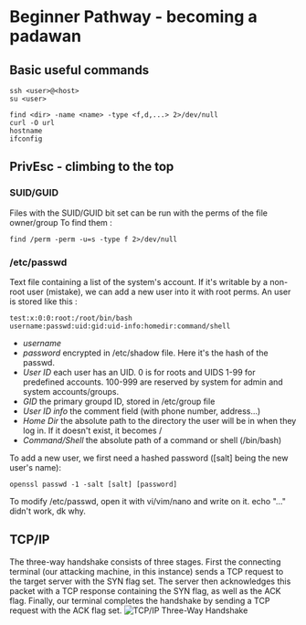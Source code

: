 # Beginner Pathway - becoming a padawan

## Basic useful commands
```
ssh <user>@<host>
su <user>

find <dir> -name <name> -type <f,d,...> 2>/dev/null
curl -O url
hostname
ifconfig
```

## PrivEsc - climbing to the top

### SUID/GUID
Files with the SUID/GUID bit set can be run with the perms of the file owner/group
To find them :
```
find /perm -perm -u=s -type f 2>/dev/null
```
### /etc/passwd
Text file containing a list of the system's account. If it's writable by a non-root user (mistake), we can add a new user into it with root perms.
An user is stored like this :
```
test:x:0:0:root:/root/bin/bash
username:passwd:uid:gid:uid-info:homedir:command/shell
```
- *username*
- *password* encrypted in /etc/shadow file. Here it's the hash of the passwd.
- *User ID* each user has an UID. 0 is for roots and UIDS 1-99 for predefined accounts. 100-999 are reserved by system for admin and system accounts/groups.
- *GID* the primary groupd ID, stored in /etc/group file
- *User ID info* the comment field (with phone number, address...)
- *Home Dir* the absolute path to the directory the user will be in when they log in. If it doesn't exist, it becomes /
- *Command/Shell* the absolute path of a command or shell (/bin/bash)

To add a new user, we first need a hashed password ([salt] being the new user's name):
```
openssl passwd -1 -salt [salt] [password]
```
To modify /etc/passwd, open it with vi/vim/nano and write on it. echo "..." didn't work, dk why.

## TCP/IP

The three-way handshake consists of three stages. First the connecting terminal (our attacking machine, in this instance) sends a TCP request to the target server with the SYN flag set. The server then acknowledges this packet with a TCP response containing the SYN flag, as well as the ACK flag. Finally, our terminal completes the handshake by sending a TCP request with the ACK flag set.
![TCP/IP Three-Way Handshake](https://github.com/oghobhainn/TryHackMe/blob/main/images/TCP-IP.png)
